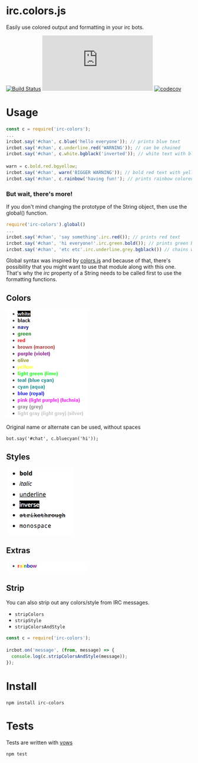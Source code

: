 # irc.colors.js

Easily use colored output and formatting in your irc bots.

[![Build Status](https://secure.travis-ci.org/fent/irc-colors.js.svg)](http://travis-ci.org/fent/irc-colors.js)
![Depfu](https://img.shields.io/depfu/fent/irc-colors.js)
[![codecov](https://codecov.io/gh/fent/irc-colors.js/branch/master/graph/badge.svg)](https://codecov.io/gh/fent/irc-colors.js)



# Usage

```javascript
const c = require('irc-colors');
...
ircbot.say('#chan', c.blue('hello everyone')); // prints blue text
ircbot.say('#chan', c.underline.red('WARNING')); // can be chained
ircbot.say('#chan', c.white.bgblack('inverted')); // white text with black background

warn = c.bold.red.bgyellow;
ircbot.say('#chan', warn('BIGGER WARNING')); // bold red text with yellow background
ircbot.say('#chan', c.rainbow('having fun!'); // prints rainbow colored text
```

### But wait, there's more!

If you don't mind changing the prototype of the String object, then use the global() function.

```javascript
require('irc-colors').global()
...
ircbot.say('#chan', 'say something'.irc.red()); // prints red text
ircbot.say('#chan', 'hi everyone!'.irc.green.bold()); // prints green bold text
ircbot.say('#chan', 'etc etc'.irc.underline.grey.bgblack()) // chains work too
```

Global syntax was inspired by [colors.js](https://github.com/marak/colors.js) and because of that, there's possibility that you might want to use that module along with this one. That's why the *irc* property of a String needs to be called first to use the formatting functions.


## Colors

![colors](img/colors.png)

Original name or alternate can be used, without spaces

    bot.say('#chat', c.bluecyan('hi'));


## Styles

![styles](img/styles.png)


## Extras

![extras](img/extras.png)

## Strip

You can also strip out any colors/style from IRC messages.

* `stripColors`
* `stripStyle`
* `stripColorsAndStyle`

```js
const c = require('irc-colors');

ircbot.on('message', (from, message) => {
  console.log(c.stripColorsAndStyle(message));
});
```


# Install

    npm install irc-colors


# Tests
Tests are written with [vows](http://vowsjs.org/)

```bash
npm test
```
